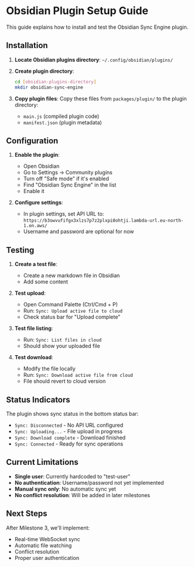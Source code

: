 # Obsidian Plugin Setup Guide

This guide explains how to install and test the Obsidian Sync Engine plugin.

## Installation

1. **Locate Obsidian plugins directory**: `~/.config/obsidian/plugins/`

2. **Create plugin directory**:
   ```bash
   cd [obsidian-plugins-directory]
   mkdir obsidian-sync-engine
   ```

3. **Copy plugin files**:
   Copy these files from `packages/plugin/` to the plugin directory:
   - `main.js` (compiled plugin code)
   - `manifest.json` (plugin metadata)

## Configuration

1. **Enable the plugin**:
   - Open Obsidian
   - Go to Settings → Community plugins
   - Turn off "Safe mode" if it's enabled
   - Find "Obsidian Sync Engine" in the list
   - Enable it

2. **Configure settings**:
   - In plugin settings, set API URL to: `https://b3owvufifgx3xlzs7p7z2plxpi0ohtji.lambda-url.eu-north-1.on.aws/`
   - Username and password are optional for now

## Testing

1. **Create a test file**:
   - Create a new markdown file in Obsidian
   - Add some content

2. **Test upload**:
   - Open Command Palette (Ctrl/Cmd + P)
   - Run: `Sync: Upload active file to cloud`
   - Check status bar for "Upload complete"

3. **Test file listing**:
   - Run: `Sync: List files in cloud`
   - Should show your uploaded file

4. **Test download**:
   - Modify the file locally
   - Run: `Sync: Download active file from cloud`
   - File should revert to cloud version

## Status Indicators

The plugin shows sync status in the bottom status bar:
- `Sync: Disconnected` - No API URL configured
- `Sync: Uploading...` - File upload in progress
- `Sync: Download complete` - Download finished
- `Sync: Connected` - Ready for sync operations

## Current Limitations

- **Single user**: Currently hardcoded to "test-user"
- **No authentication**: Username/password not yet implemented
- **Manual sync only**: No automatic sync yet
- **No conflict resolution**: Will be added in later milestones

## Next Steps

After Milestone 3, we'll implement:
- Real-time WebSocket sync
- Automatic file watching
- Conflict resolution
- Proper user authentication 

